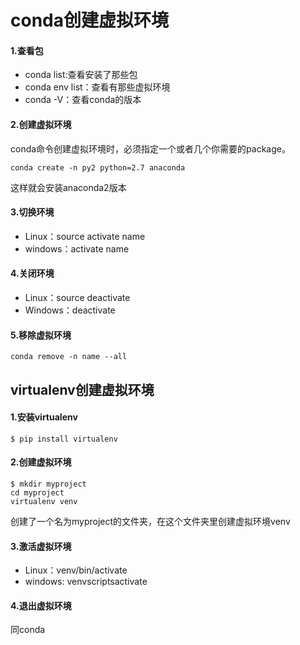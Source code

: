 # conda创建虚拟环境
#### 1.查看包
* conda list:查看安装了那些包
* conda env list：查看有那些虚拟环境
* conda -V：查看conda的版本

#### 2.创建虚拟环境
conda命令创建虚拟环境时，必须指定一个或者几个你需要的package。
```
conda create -n py2 python=2.7 anaconda
```
这样就会安装anaconda2版本

#### 3.切换环境
* Linux：source activate name
* windows：activate name

#### 4.关闭环境
* Linux：source deactivate
* Windows：deactivate

#### 5.移除虚拟环境
```
conda remove -n name --all
```
## virtualenv创建虚拟环境
#### 1.安装virtualenv
```
$ pip install virtualenv
```

#### 2.创建虚拟环境
```
$ mkdir myproject
cd myproject
virtualenv venv
```
创建了一个名为myproject的文件夹，在这个文件夹里创建虚拟环境venv
#### 3.激活虚拟环境
* Linux：venv/bin/activate
* windows: venvscriptsactivate

#### 4.退出虚拟环境
同conda

